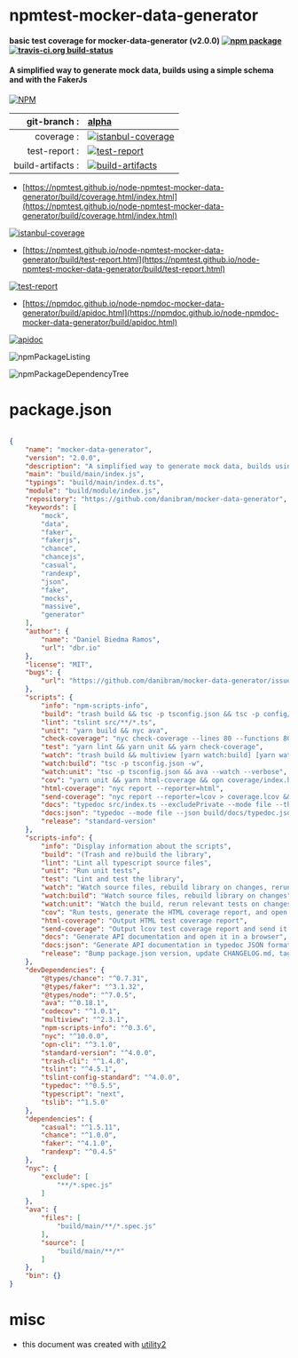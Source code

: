 # npmtest-mocker-data-generator

#### basic test coverage for  mocker-data-generator (v2.0.0)  [![npm package](https://img.shields.io/npm/v/npmtest-mocker-data-generator.svg?style=flat-square)](https://www.npmjs.org/package/npmtest-mocker-data-generator) [![travis-ci.org build-status](https://api.travis-ci.org/npmtest/node-npmtest-mocker-data-generator.svg)](https://travis-ci.org/npmtest/node-npmtest-mocker-data-generator)

#### A simplified way to generate mock data, builds using a simple schema and with the FakerJs

[![NPM](https://nodei.co/npm/mocker-data-generator.png?downloads=true&downloadRank=true&stars=true)](https://www.npmjs.com/package/mocker-data-generator)

| git-branch : | [alpha](https://github.com/npmtest/node-npmtest-mocker-data-generator/tree/alpha)|
|--:|:--|
| coverage : | [![istanbul-coverage](https://npmtest.github.io/node-npmtest-mocker-data-generator/build/coverage.badge.svg)](https://npmtest.github.io/node-npmtest-mocker-data-generator/build/coverage.html/index.html)|
| test-report : | [![test-report](https://npmtest.github.io/node-npmtest-mocker-data-generator/build/test-report.badge.svg)](https://npmtest.github.io/node-npmtest-mocker-data-generator/build/test-report.html)|
| build-artifacts : | [![build-artifacts](https://npmtest.github.io/node-npmtest-mocker-data-generator/glyphicons_144_folder_open.png)](https://github.com/npmtest/node-npmtest-mocker-data-generator/tree/gh-pages/build)|

- [https://npmtest.github.io/node-npmtest-mocker-data-generator/build/coverage.html/index.html](https://npmtest.github.io/node-npmtest-mocker-data-generator/build/coverage.html/index.html)

[![istanbul-coverage](https://npmtest.github.io/node-npmtest-mocker-data-generator/build/screenCapture.buildCi.browser.%252Ftmp%252Fbuild%252Fcoverage.lib.html.png)](https://npmtest.github.io/node-npmtest-mocker-data-generator/build/coverage.html/index.html)

- [https://npmtest.github.io/node-npmtest-mocker-data-generator/build/test-report.html](https://npmtest.github.io/node-npmtest-mocker-data-generator/build/test-report.html)

[![test-report](https://npmtest.github.io/node-npmtest-mocker-data-generator/build/screenCapture.buildCi.browser.%252Ftmp%252Fbuild%252Ftest-report.html.png)](https://npmtest.github.io/node-npmtest-mocker-data-generator/build/test-report.html)

- [https://npmdoc.github.io/node-npmdoc-mocker-data-generator/build/apidoc.html](https://npmdoc.github.io/node-npmdoc-mocker-data-generator/build/apidoc.html)

[![apidoc](https://npmdoc.github.io/node-npmdoc-mocker-data-generator/build/screenCapture.buildCi.browser.%252Ftmp%252Fbuild%252Fapidoc.html.png)](https://npmdoc.github.io/node-npmdoc-mocker-data-generator/build/apidoc.html)

![npmPackageListing](https://npmtest.github.io/node-npmtest-mocker-data-generator/build/screenCapture.npmPackageListing.svg)

![npmPackageDependencyTree](https://npmtest.github.io/node-npmtest-mocker-data-generator/build/screenCapture.npmPackageDependencyTree.svg)



# package.json

```json

{
    "name": "mocker-data-generator",
    "version": "2.0.0",
    "description": "A simplified way to generate mock data, builds using a simple schema and with the FakerJs",
    "main": "build/main/index.js",
    "typings": "build/main/index.d.ts",
    "module": "build/module/index.js",
    "repository": "https://github.com/danibram/mocker-data-generator",
    "keywords": [
        "mock",
        "data",
        "faker",
        "fakerjs",
        "chance",
        "chancejs",
        "casual",
        "randexp",
        "json",
        "fake",
        "mocks",
        "massive",
        "generator"
    ],
    "author": {
        "name": "Daniel Biedma Ramos",
        "url": "dbr.io"
    },
    "license": "MIT",
    "bugs": {
        "url": "https://github.com/danibram/mocker-data-generator/issues"
    },
    "scripts": {
        "info": "npm-scripts-info",
        "build": "trash build && tsc -p tsconfig.json && tsc -p config/tsconfig.module.json",
        "lint": "tslint src/**/*.ts",
        "unit": "yarn build && nyc ava",
        "check-coverage": "nyc check-coverage --lines 80 --functions 80 --branches 80",
        "test": "yarn lint && yarn unit && yarn check-coverage",
        "watch": "trash build && multiview [yarn watch:build] [yarn watch:unit]",
        "watch:build": "tsc -p tsconfig.json -w",
        "watch:unit": "tsc -p tsconfig.json && ava --watch --verbose",
        "cov": "yarn unit && yarn html-coverage && opn coverage/index.html",
        "html-coverage": "nyc report --reporter=html",
        "send-coverage": "nyc report --reporter=lcov > coverage.lcov && codecov",
        "docs": "typedoc src/index.ts --excludePrivate --mode file --theme minimal --out build/docs && opn build/docs/index.html",
        "docs:json": "typedoc --mode file --json build/docs/typedoc.json src/index.ts",
        "release": "standard-version"
    },
    "scripts-info": {
        "info": "Display information about the scripts",
        "build": "(Trash and re)build the library",
        "lint": "Lint all typescript source files",
        "unit": "Run unit tests",
        "test": "Lint and test the library",
        "watch": "Watch source files, rebuild library on changes, rerun relevant tests",
        "watch:build": "Watch source files, rebuild library on changes",
        "watch:unit": "Watch the build, rerun relevant tests on changes",
        "cov": "Run tests, generate the HTML coverage report, and open it in a browser",
        "html-coverage": "Output HTML test coverage report",
        "send-coverage": "Output lcov test coverage report and send it to codecov",
        "docs": "Generate API documentation and open it in a browser",
        "docs:json": "Generate API documentation in typedoc JSON format",
        "release": "Bump package.json version, update CHANGELOG.md, tag a release"
    },
    "devDependencies": {
        "@types/chance": "^0.7.31",
        "@types/faker": "^3.1.32",
        "@types/node": "^7.0.5",
        "ava": "^0.18.1",
        "codecov": "^1.0.1",
        "multiview": "^2.3.1",
        "npm-scripts-info": "^0.3.6",
        "nyc": "^10.0.0",
        "opn-cli": "^3.1.0",
        "standard-version": "^4.0.0",
        "trash-cli": "^1.4.0",
        "tslint": "^4.5.1",
        "tslint-config-standard": "^4.0.0",
        "typedoc": "^0.5.5",
        "typescript": "next",
        "tslib": "^1.5.0"
    },
    "dependencies": {
        "casual": "^1.5.11",
        "chance": "^1.0.0",
        "faker": "^4.1.0",
        "randexp": "^0.4.5"
    },
    "nyc": {
        "exclude": [
            "**/*.spec.js"
        ]
    },
    "ava": {
        "files": [
            "build/main/**/*.spec.js"
        ],
        "source": [
            "build/main/**/*"
        ]
    },
    "bin": {}
}
```



# misc
- this document was created with [utility2](https://github.com/kaizhu256/node-utility2)
